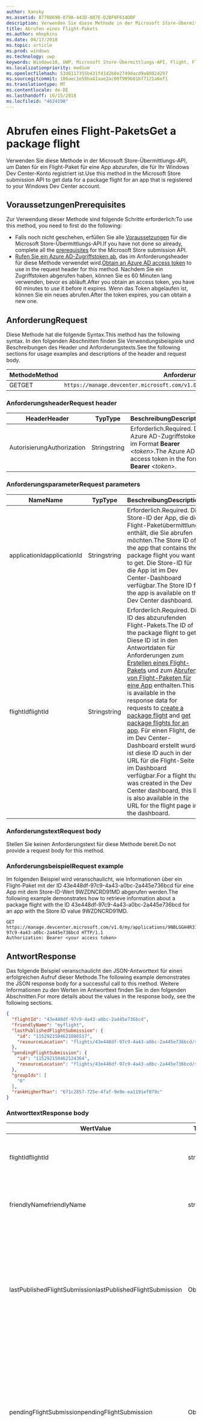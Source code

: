 ```yaml
---
author: Xansky
ms.assetid: 87708690-079A-443D-807E-D2BF9F614DDF
description: Verwenden Sie diese Methode in der Microsoft Store-Übermittlungs-API, um Daten für ein Flight-Paket für eine App abzurufen, die für Ihr Windows Dev Center-Konto registriert ist.
title: Abrufen eines Flight-Pakets
ms.author: mhopkins
ms.date: 04/17/2018
ms.topic: article
ms.prod: windows
ms.technology: uwp
keywords: Windows10, UWP, Microsoft Store-Übermittlungs-API, Flight, Flight-Pakete
ms.localizationpriority: medium
ms.openlocfilehash: 53d6117355b431fd142b8e2749dacd9a88024297
ms.sourcegitcommit: 106aec1e59ba41aae2ac00f909b81bf7121a6ef1
ms.translationtype: MT
ms.contentlocale: de-DE
ms.lasthandoff: 10/15/2018
ms.locfileid: "4624198"
---
```

# <a name="get-a-package-flight"></a><span data-ttu-id="70493-104">Abrufen eines Flight-Pakets</span><span class="sxs-lookup"><span data-stu-id="70493-104">Get a package flight</span></span>

<span data-ttu-id="70493-105">Verwenden Sie diese Methode in der Microsoft Store-Übermittlungs-API, um Daten für ein Flight-Paket für eine App abzurufen, die für Ihr Windows Dev Center-Konto registriert ist.</span><span class="sxs-lookup"><span data-stu-id="70493-105">Use this method in the Microsoft Store submission API to get data for a package flight for an app that is registered to your Windows Dev Center account.</span></span>

## <a name="prerequisites"></a><span data-ttu-id="70493-106">Voraussetzungen</span><span class="sxs-lookup"><span data-stu-id="70493-106">Prerequisites</span></span>

<span data-ttu-id="70493-107">Zur Verwendung dieser Methode sind folgende Schritte erforderlich:</span><span class="sxs-lookup"><span data-stu-id="70493-107">To use this method, you need to first do the following:</span></span>

* <span data-ttu-id="70493-108">Falls noch nicht geschehen, erfüllen Sie alle [Voraussetzungen](create-and-manage-submissions-using-windows-store-services.md#prerequisites) für die Microsoft Store-Übermittlungs-API.</span><span class="sxs-lookup"><span data-stu-id="70493-108">If you have not done so already, complete all the [prerequisites](create-and-manage-submissions-using-windows-store-services.md#prerequisites) for the Microsoft Store submission API.</span></span>
* <span data-ttu-id="70493-109">[Rufen Sie ein Azure AD-Zugriffstoken ab](create-and-manage-submissions-using-windows-store-services.md#obtain-an-azure-ad-access-token), das im Anforderungsheader für diese Methode verwendet wird.</span><span class="sxs-lookup"><span data-stu-id="70493-109">[Obtain an Azure AD access token](create-and-manage-submissions-using-windows-store-services.md#obtain-an-azure-ad-access-token) to use in the request header for this method.</span></span> <span data-ttu-id="70493-110">Nachdem Sie ein Zugriffstoken abgerufen haben, können Sie es 60 Minuten lang verwenden, bevor es abläuft.</span><span class="sxs-lookup"><span data-stu-id="70493-110">After you obtain an access token, you have 60 minutes to use it before it expires.</span></span> <span data-ttu-id="70493-111">Wenn das Token abgelaufen ist, können Sie ein neues abrufen.</span><span class="sxs-lookup"><span data-stu-id="70493-111">After the token expires, you can obtain a new one.</span></span>

## <a name="request"></a><span data-ttu-id="70493-112">Anforderung</span><span class="sxs-lookup"><span data-stu-id="70493-112">Request</span></span>

<span data-ttu-id="70493-113">Diese Methode hat die folgende Syntax.</span><span class="sxs-lookup"><span data-stu-id="70493-113">This method has the following syntax.</span></span> <span data-ttu-id="70493-114">In den folgenden Abschnitten finden Sie Verwendungsbeispiele und Beschreibungen des Header und Anforderungstexts.</span><span class="sxs-lookup"><span data-stu-id="70493-114">See the following sections for usage examples and descriptions of the header and request body.</span></span>

| <span data-ttu-id="70493-115">Methode</span><span class="sxs-lookup"><span data-stu-id="70493-115">Method</span></span> | <span data-ttu-id="70493-116">Anforderungs-URI</span><span class="sxs-lookup"><span data-stu-id="70493-116">Request URI</span></span>                                                      |
|--------|------------------------------------------------------------------|
| <span data-ttu-id="70493-117">GET</span><span class="sxs-lookup"><span data-stu-id="70493-117">GET</span></span>    | ```https://manage.devcenter.microsoft.com/v1.0/my/applications/{applicationId}/flights/{flightId}``` |


### <a name="request-header"></a><span data-ttu-id="70493-118">Anforderungsheader</span><span class="sxs-lookup"><span data-stu-id="70493-118">Request header</span></span>

| <span data-ttu-id="70493-119">Header</span><span class="sxs-lookup"><span data-stu-id="70493-119">Header</span></span>        | <span data-ttu-id="70493-120">Typ</span><span class="sxs-lookup"><span data-stu-id="70493-120">Type</span></span>   | <span data-ttu-id="70493-121">Beschreibung</span><span class="sxs-lookup"><span data-stu-id="70493-121">Description</span></span>                                                                 |
|---------------|--------|-----------------------------------------------------------------------------|
| <span data-ttu-id="70493-122">Autorisierung</span><span class="sxs-lookup"><span data-stu-id="70493-122">Authorization</span></span> | <span data-ttu-id="70493-123">String</span><span class="sxs-lookup"><span data-stu-id="70493-123">string</span></span> | <span data-ttu-id="70493-124">Erforderlich.</span><span class="sxs-lookup"><span data-stu-id="70493-124">Required.</span></span> <span data-ttu-id="70493-125">Das Azure AD-Zugriffstoken im Format **Bearer** &lt;*token*&gt;.</span><span class="sxs-lookup"><span data-stu-id="70493-125">The Azure AD access token in the form **Bearer** &lt;*token*&gt;.</span></span> |


### <a name="request-parameters"></a><span data-ttu-id="70493-126">Anforderungsparameter</span><span class="sxs-lookup"><span data-stu-id="70493-126">Request parameters</span></span>

| <span data-ttu-id="70493-127">Name</span><span class="sxs-lookup"><span data-stu-id="70493-127">Name</span></span>        | <span data-ttu-id="70493-128">Typ</span><span class="sxs-lookup"><span data-stu-id="70493-128">Type</span></span>   | <span data-ttu-id="70493-129">Beschreibung</span><span class="sxs-lookup"><span data-stu-id="70493-129">Description</span></span>                                                                 |
|---------------|--------|-----------------------------------------------------------------------------|
| <span data-ttu-id="70493-130">applicationId</span><span class="sxs-lookup"><span data-stu-id="70493-130">applicationId</span></span> | <span data-ttu-id="70493-131">String</span><span class="sxs-lookup"><span data-stu-id="70493-131">string</span></span> | <span data-ttu-id="70493-132">Erforderlich.</span><span class="sxs-lookup"><span data-stu-id="70493-132">Required.</span></span> <span data-ttu-id="70493-133">Die Store-ID der App, die die Flight-Paketübermittlung enthält, die Sie abrufen möchten.</span><span class="sxs-lookup"><span data-stu-id="70493-133">The Store ID of the app that contains the package flight you want to get.</span></span> <span data-ttu-id="70493-134">Die Store-ID für die App ist im Dev Center-Dashboard verfügbar.</span><span class="sxs-lookup"><span data-stu-id="70493-134">The Store ID for the app is available on the Dev Center dashboard.</span></span>  |
| <span data-ttu-id="70493-135">flightId</span><span class="sxs-lookup"><span data-stu-id="70493-135">flightId</span></span> | <span data-ttu-id="70493-136">String</span><span class="sxs-lookup"><span data-stu-id="70493-136">string</span></span> | <span data-ttu-id="70493-137">Erforderlich.</span><span class="sxs-lookup"><span data-stu-id="70493-137">Required.</span></span> <span data-ttu-id="70493-138">Die ID des abzurufenden Flight-Pakets.</span><span class="sxs-lookup"><span data-stu-id="70493-138">The ID of the package flight to get.</span></span> <span data-ttu-id="70493-139">Diese ID ist in den Antwortdaten für Anforderungen zum [Erstellen eines Flight-Pakets](create-a-flight.md) und zum [Abrufen von Flight-Paketen für eine App](get-flights-for-an-app.md) enthalten.</span><span class="sxs-lookup"><span data-stu-id="70493-139">This ID is available in the response data for requests to [create a package flight](create-a-flight.md) and [get package flights for an app](get-flights-for-an-app.md).</span></span> <span data-ttu-id="70493-140">Für einen Flight, der im Dev Center-Dashboard erstellt wurde, ist diese ID auch in der URL für die Flight-Seite im Dashboard verfügbar.</span><span class="sxs-lookup"><span data-stu-id="70493-140">For a flight that was created in the Dev Center dashboard, this ID is also available in the URL for the flight page in the dashboard.</span></span>  |


### <a name="request-body"></a><span data-ttu-id="70493-141">Anforderungstext</span><span class="sxs-lookup"><span data-stu-id="70493-141">Request body</span></span>

<span data-ttu-id="70493-142">Stellen Sie keinen Anforderungstext für diese Methode bereit.</span><span class="sxs-lookup"><span data-stu-id="70493-142">Do not provide a request body for this method.</span></span>

### <a name="request-example"></a><span data-ttu-id="70493-143">Anforderungsbeispiel</span><span class="sxs-lookup"><span data-stu-id="70493-143">Request example</span></span>

<span data-ttu-id="70493-144">Im folgenden Beispiel wird veranschaulicht, wie Informationen über ein Flight-Paket mit der ID 43e448df-97c9-4a43-a0bc-2a445e736bcd für eine App mit dem Store-ID-Wert 9WZDNCRD91MD abgerufen werden.</span><span class="sxs-lookup"><span data-stu-id="70493-144">The following example demonstrates how to retrieve information about a package flight with the ID 43e448df-97c9-4a43-a0bc-2a445e736bcd for an app with the Store ID value 9WZDNCRD91MD.</span></span>

```
GET https://manage.devcenter.microsoft.com/v1.0/my/applications/9NBLGGH4R315/flights/43e448df-97c9-4a43-a0bc-2a445e736bcd HTTP/1.1
Authorization: Bearer <your access token>
```

## <a name="response"></a><span data-ttu-id="70493-145">Antwort</span><span class="sxs-lookup"><span data-stu-id="70493-145">Response</span></span>

<span data-ttu-id="70493-146">Das folgende Beispiel veranschaulicht den JSON-Antworttext für einen erfolgreichen Aufruf dieser Methode.</span><span class="sxs-lookup"><span data-stu-id="70493-146">The following example demonstrates the JSON response body for a successful call to this method.</span></span> <span data-ttu-id="70493-147">Weitere Informationen zu den Werten im Antworttext finden Sie in den folgenden Abschnitten.</span><span class="sxs-lookup"><span data-stu-id="70493-147">For more details about the values in the response body, see the following sections.</span></span>

```json
{
  "flightId": "43e448df-97c9-4a43-a0bc-2a445e736bcd",
  "friendlyName": "myflight",
  "lastPublishedFlightSubmission": {
    "id": "1152921504621086517",
    "resourceLocation": "flights/43e448df-97c9-4a43-a0bc-2a445e736bcd/submissions/1152921504621086517"
  },
  "pendingFlightSubmission": {
    "id": "115292150462124364",
    "resourceLocation": "flights/43e448df-97c9-4a43-a0bc-2a445e736bcd/submissions/1152921504621243647"
  },
  "groupIds": [
    "0"
  ],
  "rankHigherThan": "671c2857-725e-4faf-9e9e-ea1191ef879c"
}
```

### <a name="response-body"></a><span data-ttu-id="70493-148">Antworttext</span><span class="sxs-lookup"><span data-stu-id="70493-148">Response body</span></span>

| <span data-ttu-id="70493-149">Wert</span><span class="sxs-lookup"><span data-stu-id="70493-149">Value</span></span>      | <span data-ttu-id="70493-150">Typ</span><span class="sxs-lookup"><span data-stu-id="70493-150">Type</span></span>   | <span data-ttu-id="70493-151">Beschreibung</span><span class="sxs-lookup"><span data-stu-id="70493-151">Description</span></span>                                                                                                                                                                                                                                                                         |
|------------|--------|----------------------------------------------------------------------------------------------------------------------------------------------------------------------------------------------------------------------------------------------------------------------------------------|
| <span data-ttu-id="70493-152">flightId</span><span class="sxs-lookup"><span data-stu-id="70493-152">flightId</span></span>            | <span data-ttu-id="70493-153">string</span><span class="sxs-lookup"><span data-stu-id="70493-153">string</span></span>  | <span data-ttu-id="70493-154">Die ID für das Flight-Paket.</span><span class="sxs-lookup"><span data-stu-id="70493-154">The ID for the package flight.</span></span> <span data-ttu-id="70493-155">Dieser Wert wird von Dev Center bereitgestellt.</span><span class="sxs-lookup"><span data-stu-id="70493-155">This value is supplied by Dev Center.</span></span>  |
| <span data-ttu-id="70493-156">friendlyName</span><span class="sxs-lookup"><span data-stu-id="70493-156">friendlyName</span></span>           | <span data-ttu-id="70493-157">string</span><span class="sxs-lookup"><span data-stu-id="70493-157">string</span></span>  | <span data-ttu-id="70493-158">Der Name des Flight-Pakets nach Vorgabe des Entwicklers.</span><span class="sxs-lookup"><span data-stu-id="70493-158">The name of the package flight, as specified by the developer.</span></span>   |  
| <span data-ttu-id="70493-159">lastPublishedFlightSubmission</span><span class="sxs-lookup"><span data-stu-id="70493-159">lastPublishedFlightSubmission</span></span>       | <span data-ttu-id="70493-160">Objekt</span><span class="sxs-lookup"><span data-stu-id="70493-160">object</span></span> | <span data-ttu-id="70493-161">Ein Objekt, das Informationen über die letzte veröffentlichte Übermittlung für das Flight-Paket enthält.</span><span class="sxs-lookup"><span data-stu-id="70493-161">An object that provides information about the last published submission for the package flight.</span></span> <span data-ttu-id="70493-162">Weitere Informationen finden Sie unten im Abschnitt [Übermittlungsobjekt](#submission_object).</span><span class="sxs-lookup"><span data-stu-id="70493-162">For more information, see the [Submission object](#submission_object) section below.</span></span>  |
| <span data-ttu-id="70493-163">pendingFlightSubmission</span><span class="sxs-lookup"><span data-stu-id="70493-163">pendingFlightSubmission</span></span>        | <span data-ttu-id="70493-164">Objekt</span><span class="sxs-lookup"><span data-stu-id="70493-164">object</span></span>  |  <span data-ttu-id="70493-165">Ein Objekt, das Informationen über die aktuell ausstehende Übermittlung für das Flight-Paket enthält.</span><span class="sxs-lookup"><span data-stu-id="70493-165">An object that provides information about the current pending submission for the package flight.</span></span> <span data-ttu-id="70493-166">Weitere Informationen finden Sie unten im Abschnitt [Übermittlungsobjekt](#submission_object).</span><span class="sxs-lookup"><span data-stu-id="70493-166">For more information, see the [Submission object](#submission_object) section below.</span></span>  |   
| <span data-ttu-id="70493-167">groupIds</span><span class="sxs-lookup"><span data-stu-id="70493-167">groupIds</span></span>           | <span data-ttu-id="70493-168">array</span><span class="sxs-lookup"><span data-stu-id="70493-168">array</span></span>  | <span data-ttu-id="70493-169">Ein Array von Zeichenfolgen, die die IDs der Test-Flight-Gruppen enthalten, die dem Flight-Paket zugeordnet sind.</span><span class="sxs-lookup"><span data-stu-id="70493-169">An array of strings that contain the IDs of the flight groups that are associated with the package flight.</span></span> <span data-ttu-id="70493-170">Weitere Informationen zu Test-Flight-Gruppen finden Sie unter [Flight-Pakete](https://msdn.microsoft.com/windows/uwp/publish/package-flights).</span><span class="sxs-lookup"><span data-stu-id="70493-170">For more information about flight groups, see [Package flights](https://msdn.microsoft.com/windows/uwp/publish/package-flights).</span></span>   |
| <span data-ttu-id="70493-171">rankHigherThan</span><span class="sxs-lookup"><span data-stu-id="70493-171">rankHigherThan</span></span>           | <span data-ttu-id="70493-172">string</span><span class="sxs-lookup"><span data-stu-id="70493-172">string</span></span>  | <span data-ttu-id="70493-173">Der Anzeigename des Flight-Pakets, das den unmittelbar niedrigeren Rang als das aktuelle Flight-Paket erhält.</span><span class="sxs-lookup"><span data-stu-id="70493-173">The friendly name of the package flight that is ranked immediately lower than the current package flight.</span></span> <span data-ttu-id="70493-174">Weitere Informationen zur Bewertung von Test-Flight-Gruppen finden Sie unter [Flight-Pakete](https://msdn.microsoft.com/windows/uwp/publish/package-flights).</span><span class="sxs-lookup"><span data-stu-id="70493-174">For more information about ranking flight groups, see [Package flights](https://msdn.microsoft.com/windows/uwp/publish/package-flights).</span></span>  |


<span id="submission_object" />

### <a name="submission-object"></a><span data-ttu-id="70493-175">Übermittlungsobjekt</span><span class="sxs-lookup"><span data-stu-id="70493-175">Submission object</span></span>

<span data-ttu-id="70493-176">Die Werte *LastPublishedFlightSubmission* und *PendingFlightSubmission* im Antworttext enthalten Objekte mit Ressourceninformationen über eine Übermittlung für das Flight-Paket.</span><span class="sxs-lookup"><span data-stu-id="70493-176">The *lastPublishedFlightSubmission* and *pendingFlightSubmission* values in the response body contain objects that provide resource information about a submission for the package flight.</span></span> <span data-ttu-id="70493-177">Diese Objekte enthalten folgende Werte.</span><span class="sxs-lookup"><span data-stu-id="70493-177">These objects have the following values.</span></span>

| <span data-ttu-id="70493-178">Wert</span><span class="sxs-lookup"><span data-stu-id="70493-178">Value</span></span>           | <span data-ttu-id="70493-179">Typ</span><span class="sxs-lookup"><span data-stu-id="70493-179">Type</span></span>    | <span data-ttu-id="70493-180">Beschreibung</span><span class="sxs-lookup"><span data-stu-id="70493-180">Description</span></span>                                                                                                                                                                                                                          |
|-----------------|---------|--------------------------------------------------------------------------------------------------------------------------------------------------------------------------------------------------------------------------------------|
| <span data-ttu-id="70493-181">id</span><span class="sxs-lookup"><span data-stu-id="70493-181">id</span></span>            | <span data-ttu-id="70493-182">string</span><span class="sxs-lookup"><span data-stu-id="70493-182">string</span></span>  | <span data-ttu-id="70493-183">Die ID der Übermittlung.</span><span class="sxs-lookup"><span data-stu-id="70493-183">The ID of the submission.</span></span>    |
| <span data-ttu-id="70493-184">resourceLocation</span><span class="sxs-lookup"><span data-stu-id="70493-184">resourceLocation</span></span>   | <span data-ttu-id="70493-185">string</span><span class="sxs-lookup"><span data-stu-id="70493-185">string</span></span>  | <span data-ttu-id="70493-186">Ein relativer Pfad, den Sie an den Basisanforderungs-URI ```https://manage.devcenter.microsoft.com/v1.0/my/``` anfügen können, um die vollständigen Daten für die Übermittlung abzurufen.</span><span class="sxs-lookup"><span data-stu-id="70493-186">A relative path that you can append to the base ```https://manage.devcenter.microsoft.com/v1.0/my/``` request URI to retrieve the complete data for the submission.</span></span>               |


## <a name="error-codes"></a><span data-ttu-id="70493-187">Fehlercodes</span><span class="sxs-lookup"><span data-stu-id="70493-187">Error codes</span></span>

<span data-ttu-id="70493-188">Wenn die Anforderung nicht erfolgreich abgeschlossen werden kann, enthält die Antwort einen der folgenden HTTP-Fehlercodes.</span><span class="sxs-lookup"><span data-stu-id="70493-188">If the request cannot be successfully completed, the response will contain one of the following HTTP error codes.</span></span>

| <span data-ttu-id="70493-189">Fehlercode</span><span class="sxs-lookup"><span data-stu-id="70493-189">Error code</span></span> |  <span data-ttu-id="70493-190">Beschreibung</span><span class="sxs-lookup"><span data-stu-id="70493-190">Description</span></span>     |
|--------|---------------------  |
| <span data-ttu-id="70493-191">400</span><span class="sxs-lookup"><span data-stu-id="70493-191">400</span></span>  | <span data-ttu-id="70493-192">Die Anforderung ist ungültig.</span><span class="sxs-lookup"><span data-stu-id="70493-192">The request is invalid.</span></span> |
| <span data-ttu-id="70493-193">404</span><span class="sxs-lookup"><span data-stu-id="70493-193">404</span></span>  | <span data-ttu-id="70493-194">Das angegebene Flight-Paket konnte nicht gefunden werden.</span><span class="sxs-lookup"><span data-stu-id="70493-194">The specified package flight could not be found.</span></span>   |   
| <span data-ttu-id="70493-195">409</span><span class="sxs-lookup"><span data-stu-id="70493-195">409</span></span>  | <span data-ttu-id="70493-196">Die App verwendet eine Dev Center-Dashboard-Funktion, die [derzeit nicht von der Microsoft Store-Übermittlungs-API unterstützt wird](create-and-manage-submissions-using-windows-store-services.md#not_supported).</span><span class="sxs-lookup"><span data-stu-id="70493-196">The app uses a Dev Center dashboard feature that is [currently not supported by the Microsoft Store submission API](create-and-manage-submissions-using-windows-store-services.md#not_supported).</span></span> |                                                                                                 


## <a name="related-topics"></a><span data-ttu-id="70493-197">Verwandte Themen</span><span class="sxs-lookup"><span data-stu-id="70493-197">Related topics</span></span>

* [<span data-ttu-id="70493-198">Erstellen und Verwalten von Übermittlungen mit Microsoft Store-Diensten</span><span class="sxs-lookup"><span data-stu-id="70493-198">Create and manage submissions using Microsoft Store services</span></span>](create-and-manage-submissions-using-windows-store-services.md)
* [<span data-ttu-id="70493-199">Erstellen eines Flight-Pakets</span><span class="sxs-lookup"><span data-stu-id="70493-199">Create a package flight</span></span>](create-a-flight.md)
* [<span data-ttu-id="70493-200">Löschen eines Flight-Pakets</span><span class="sxs-lookup"><span data-stu-id="70493-200">Delete a package flight</span></span>](delete-a-flight.md)
